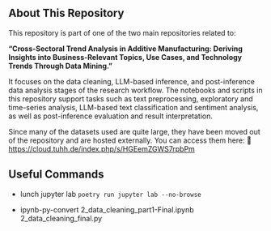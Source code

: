 ## About This Repository
This repository is part of one of the two main repositories related to:

**“Cross-Sectoral Trend Analysis in Additive Manufacturing: Deriving Insights into Business-Relevant Topics, Use Cases, and Technology Trends Through Data Mining.”**

It focuses on the data cleaning, LLM-based inference, and post-inference data analysis stages of the research workflow. The notebooks and scripts in this repository support tasks such as text preprocessing, exploratory and time-series analysis, LLM-based text classification and sentiment analysis, as well as post-inference evaluation and result interpretation.

Since many of the datasets used are quite large, they have been moved out of the repository and are hosted externally.
You can access them here:
🔗 https://cloud.tuhh.de/index.php/s/HGEemZGWS7rpbPm

## Useful Commands
- lunch jupyter lab `poetry run jupyter lab --no-browse`



- ipynb-py-convert 2_data_cleaning_part1-Final.ipynb 2_data_cleaning_final.py